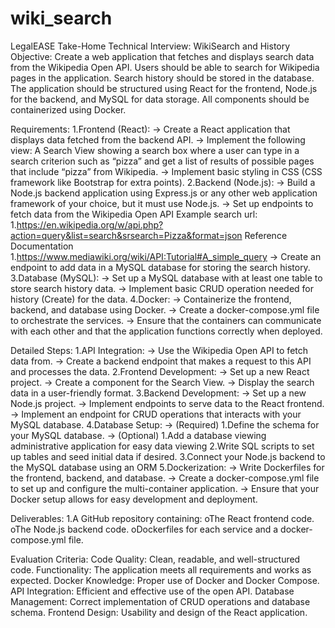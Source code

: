 # wiki_search
LegalEASE Take-Home Technical Interview: WikiSearch and History
Objective:
Create a web application that fetches and displays search data from the Wikipedia Open API. Users should be able to search for Wikipedia pages in the application. Search history should be stored in the database. The application should be structured using React for the frontend, Node.js for the backend, and MySQL for data storage. All components should be containerized using Docker.

Requirements:
1.Frontend (React):
    → Create a React application that displays data fetched from the backend API.
    → Implement the following view:
        A Search View showing a search box where a user can type in a search criterion such as “pizza” and get a list of results of possible pages that include “pizza” from Wikipedia.
    → Implement basic styling in CSS (CSS framework like Bootstrap for extra points).
2.Backend (Node.js):
    → Build a Node.js backend application using Express.js or any other web application framework of your choice, but it must use Node.js.
    → Set up endpoints to fetch data from the Wikipedia Open API
        Example search url:
            1.https://en.wikipedia.org/w/api.php?action=query&list=search&srsearch=Pizza&format=json
        Reference Documentation
            1.https://www.mediawiki.org/wiki/API:Tutorial#A_simple_query
    → Create an endpoint to add data in a MySQL database for storing the search history.
3.Database (MySQL):
    → Set up a MySQL database with at least one table to store search history data.
    → Implement basic CRUD operation needed for history (Create) for the data.
4.Docker:
    → Containerize the frontend, backend, and database using Docker.
    → Create a docker-compose.yml file to orchestrate the services.
    → Ensure that the containers can communicate with each other and that the application functions correctly when deployed.

Detailed Steps:
1.API Integration:
    → Use the Wikipedia Open API to fetch data from.
    → Create a backend endpoint that makes a request to this API and processes the data.
2.Frontend Development:
    → Set up a new React project.
    → Create a component for the Search View.
    → Display the search data in a user-friendly format.
3.Backend Development:
    → Set up a new Node.js project.
    → Implement endpoints to serve data to the React frontend.
    → Implement an endpoint for CRUD operations that interacts with your MySQL database.
4.Database Setup:
    → (Required)
        1.Define the schema for your MySQL database.
    → (Optional)
        1.Add a database viewing administrative application for easy data viewing
        2.Write SQL scripts to set up tables and seed initial data if desired.
        3.Connect your Node.js backend to the MySQL database using an ORM
5.Dockerization:
    → Write Dockerfiles for the frontend, backend, and database.
    → Create a docker-compose.yml file to set up and configure the multi-container application.
    → Ensure that your Docker setup allows for easy development and deployment.

Deliverables:
    1.A GitHub repository containing:
        oThe React frontend code.
        oThe Node.js backend code.
        oDockerfiles for each service and a docker-compose.yml file.

Evaluation Criteria:
    Code Quality: Clean, readable, and well-structured code.
    Functionality: The application meets all requirements and works as expected.
    Docker Knowledge: Proper use of Docker and Docker Compose.
    API Integration: Efficient and effective use of the open API.
    Database Management: Correct implementation of CRUD operations and database schema.
    Frontend Design: Usability and design of the React application.